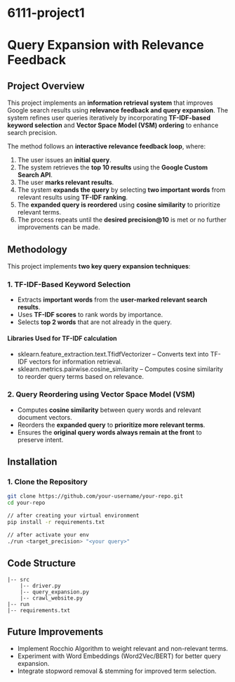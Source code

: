 # 6111-project1

# Query Expansion with Relevance Feedback

## **Project Overview**
This project implements an **information retrieval system** that improves Google search results using **relevance feedback and query expansion**. The system refines user queries iteratively by incorporating **TF-IDF-based keyword selection** and **Vector Space Model (VSM) ordering** to enhance search precision.

The method follows an **interactive relevance feedback loop**, where:
1. The user issues an **initial query**.
2. The system retrieves the **top 10 results** using the **Google Custom Search API**.
3. The user **marks relevant results**.
4. The system **expands the query** by selecting **two important words** from relevant results using **TF-IDF ranking**.
5. The **expanded query is reordered** using **cosine similarity** to prioritize relevant terms.
6. The process repeats until the **desired precision@10** is met or no further improvements can be made.

## **Methodology**
This project implements **two key query expansion techniques**:

### **1. TF-IDF-Based Keyword Selection**
- Extracts **important words** from the **user-marked relevant search results**.
- Uses **TF-IDF scores** to rank words by importance.
- Selects **top 2 words** that are not already in the query.

#### Libraries Used for TF-IDF calculation
- sklearn.feature_extraction.text.TfidfVectorizer – Converts text into TF-IDF vectors for information retrieval.
- sklearn.metrics.pairwise.cosine_similarity – Computes cosine similarity to reorder query terms based on relevance.
  
### **2. Query Reordering using Vector Space Model (VSM)**
- Computes **cosine similarity** between query words and relevant document vectors.
- Reorders the **expanded query** to **prioritize more relevant terms**.
- Ensures the **original query words always remain at the front** to preserve intent.

## **Installation**
### **1. Clone the Repository**
```sh
git clone https://github.com/your-username/your-repo.git
cd your-repo

// after creating your virtual environment
pip install -r requirements.txt

// after activate your env
./run <target_precision> "<your query>"
```

## **Code Structure**
```
|-- src
    |-- driver.py
    |-- query_expansion.py
    |-- crawl_website.py
|-- run
|-- requirements.txt
```

## **Future Improvements**
- Implement Rocchio Algorithm to weight relevant and non-relevant terms.
- Experiment with Word Embeddings (Word2Vec/BERT) for better query expansion.
- Integrate stopword removal & stemming for improved term selection.

